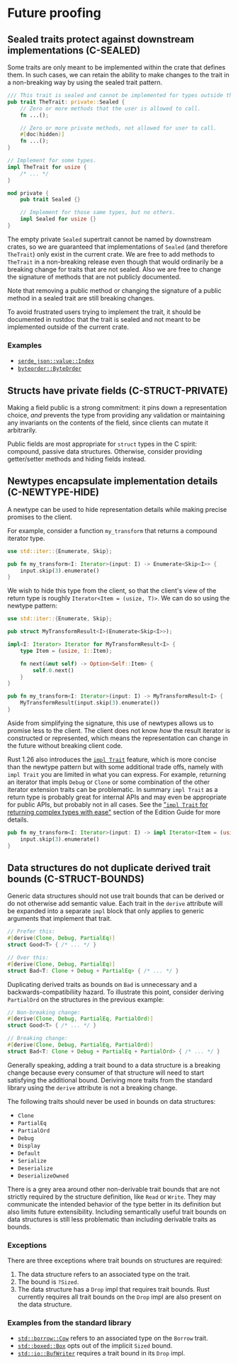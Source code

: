 # Future proofing


<a id="c-sealed"></a>
## Sealed traits protect against downstream implementations (C-SEALED)

Some traits are only meant to be implemented within the crate that defines them.
In such cases, we can retain the ability to make changes to the trait in a
non-breaking way by using the sealed trait pattern.

```rust
/// This trait is sealed and cannot be implemented for types outside this crate.
pub trait TheTrait: private::Sealed {
    // Zero or more methods that the user is allowed to call.
    fn ...();

    // Zero or more private methods, not allowed for user to call.
    #[doc(hidden)]
    fn ...();
}

// Implement for some types.
impl TheTrait for usize {
    /* ... */
}

mod private {
    pub trait Sealed {}

    // Implement for those same types, but no others.
    impl Sealed for usize {}
}
```

The empty private `Sealed` supertrait cannot be named by downstream crates, so
we are guaranteed that implementations of `Sealed` (and therefore `TheTrait`)
only exist in the current crate. We are free to add methods to `TheTrait` in a
non-breaking release even though that would ordinarily be a breaking change for
traits that are not sealed. Also we are free to change the signature of methods
that are not publicly documented.

Note that removing a public method or changing the signature of a public method
in a sealed trait are still breaking changes.

To avoid frustrated users trying to implement the trait, it should be documented
in rustdoc that the trait is sealed and not meant to be implemented outside of
the current crate.

### Examples

- [`serde_json::value::Index`](https://docs.serde.rs/serde_json/value/trait.Index.html)
- [`byteorder::ByteOrder`](https://docs.rs/byteorder/1.1.0/byteorder/trait.ByteOrder.html)


<a id="c-struct-private"></a>
## Structs have private fields (C-STRUCT-PRIVATE)

Making a field public is a strong commitment: it pins down a representation
choice, _and_ prevents the type from providing any validation or maintaining any
invariants on the contents of the field, since clients can mutate it arbitrarily.

Public fields are most appropriate for `struct` types in the C spirit: compound,
passive data structures. Otherwise, consider providing getter/setter methods and
hiding fields instead.


<a id="c-newtype-hide"></a>
## Newtypes encapsulate implementation details (C-NEWTYPE-HIDE)

A newtype can be used to hide representation details while making precise
promises to the client.

For example, consider a function `my_transform` that returns a compound iterator
type.

```rust
use std::iter::{Enumerate, Skip};

pub fn my_transform<I: Iterator>(input: I) -> Enumerate<Skip<I>> {
    input.skip(3).enumerate()
}
```

We wish to hide this type from the client, so that the client's view of the
return type is roughly `Iterator<Item = (usize, T)>`. We can do so using the
newtype pattern:

```rust
use std::iter::{Enumerate, Skip};

pub struct MyTransformResult<I>(Enumerate<Skip<I>>);

impl<I: Iterator> Iterator for MyTransformResult<I> {
    type Item = (usize, I::Item);

    fn next(&mut self) -> Option<Self::Item> {
        self.0.next()
    }
}

pub fn my_transform<I: Iterator>(input: I) -> MyTransformResult<I> {
    MyTransformResult(input.skip(3).enumerate())
}
```

Aside from simplifying the signature, this use of newtypes allows us to promise
less to the client. The client does not know _how_ the result iterator is
constructed or represented, which means the representation can change in the
future without breaking client code.

Rust 1.26 also introduces the [`impl Trait`][] feature, which is more concise
than the newtype pattern but with some additional trade offs, namely with `impl
Trait` you are limited in what you can express.  For example, returning an
iterator that impls `Debug` or `Clone` or some combination of the other iterator
extension traits can be problematic.  In summary `impl Trait` as a return type
is probably great for internal APIs and may even be appropriate for public APIs,
but probably not in all cases.  See the ["`impl Trait` for returning complex
types with ease"][impl-trait-2] section of the Edition Guide for more details.

[`impl Trait`]: https://github.com/rust-lang/rfcs/blob/master/text/1522-conservative-impl-trait.md
[impl-trait-2]: https://rust-lang.github.io/edition-guide/rust-2018/trait-system/impl-trait-for-returning-complex-types-with-ease.html

```rust
pub fn my_transform<I: Iterator>(input: I) -> impl Iterator<Item = (usize, I::Item)> {
    input.skip(3).enumerate()
}
```


<a id="c-struct-bounds"></a>
## Data structures do not duplicate derived trait bounds (C-STRUCT-BOUNDS)

Generic data structures should not use trait bounds that can be derived or do
not otherwise add semantic value. Each trait in the `derive` attribute will be
expanded into a separate `impl` block that only applies to generic arguments
that implement that trait.

```rust
// Prefer this:
#[derive(Clone, Debug, PartialEq)]
struct Good<T> { /* ... */ }

// Over this:
#[derive(Clone, Debug, PartialEq)]
struct Bad<T: Clone + Debug + PartialEq> { /* ... */ }
```

Duplicating derived traits as bounds on `Bad` is unnecessary and a
backwards-compatibiliity hazard. To illustrate this point, consider deriving
`PartialOrd` on the structures in the previous example:

```rust
// Non-breaking change:
#[derive(Clone, Debug, PartialEq, PartialOrd)]
struct Good<T> { /* ... */ }

// Breaking change:
#[derive(Clone, Debug, PartialEq, PartialOrd)]
struct Bad<T: Clone + Debug + PartialEq + PartialOrd> { /* ... */ }
```

Generally speaking, adding a trait bound to a data structure is a breaking
change because every consumer of that structure will need to start satisfying
the additional bound. Deriving more traits from the standard library using the
`derive` attribute is not a breaking change.

The following traits should never be used in bounds on data structures:

- `Clone`
- `PartialEq`
- `PartialOrd`
- `Debug`
- `Display`
- `Default`
- `Serialize`
- `Deserialize`
- `DeserializeOwned`

There is a grey area around other non-derivable trait bounds that are not
strictly required by the structure definition, like `Read` or `Write`. They may
communicate the intended behavior of the type better in its definition but also
limits future extensibility. Including semantically useful trait bounds on data
structures is still less problematic than including derivable traits as bounds.

### Exceptions

There are three exceptions where trait bounds on structures are required:

1. The data structure refers to an associated type on the trait.
1. The bound is `?Sized`.
1. The data structure has a `Drop` impl that requires trait bounds.
Rust currently requires all trait bounds on the `Drop` impl are also present
on the data structure.

### Examples from the standard library

- [`std::borrow::Cow`] refers to an associated type on the `Borrow` trait.
- [`std::boxed::Box`] opts out of the implicit `Sized` bound.
- [`std::io::BufWriter`] requires a trait bound in its `Drop` impl.

[`std::borrow::Cow`]: https://doc.rust-lang.org/std/borrow/enum.Cow.html
[`std::boxed::Box`]: https://doc.rust-lang.org/std/boxed/struct.Box.html
[`std::io::BufWriter`]: https://doc.rust-lang.org/std/io/struct.BufWriter.html
